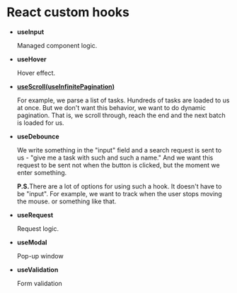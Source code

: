 # React custom hooks

- <b>useInput</b>

  Managed component logic.

- <b>useHover</b>

  Hover effect.

- <b>[useScroll(useInfinitePagination)](https://developer.mozilla.org/ru/docs/Web/API/Intersection_Observer_API)</b>

  For example, we parse a list of tasks. Hundreds of tasks are loaded to us at once. But we don't want this behavior, we want to do dynamic pagination. That is, we scroll through, reach the end and the next batch is loaded for us.

- <b>useDebounce</b>

  We write something in the "input" field and a search request is sent to us - "give me a task with such and such a name."
  And we want this request to be sent not when the button is clicked,
  but the moment we enter something.

  <b>P.S.</b>There are a lot of options for using such a hook.
  It doesn't have to be "input".
  For example, we want to track when the user stops moving the mouse.
  or something like that.

- <b>useRequest</b>

  Request logic.

- <b>useModal</b>

  Pop-up window

- <b>useValidation</b>

  Form validation
